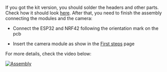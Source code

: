 If you got the kit version, you should solder the headers and other parts. Check how it should look [here](Versions). After that, you need to finish the assembly connecting the modules and the camera:

* Connect the ESP32 and NRF42 following the orientation mark on the pcb

* Insert the camera module as show in the [First steps](First-steps#about-the-camera) page

For more details, check the video below:

[![Assembly](https://img.youtube.com/vi/iIhf1jgO9IA/0.jpg)](https://www.youtube.com/watch?v=iIhf1jgO9IA)
